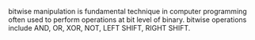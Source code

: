 bitwise manipulation is fundamental technique in computer
programming often used to perform operations at bit level
of binary. bitwise operations include AND, OR, XOR, NOT,
LEFT SHIFT, RIGHT SHIFT.
